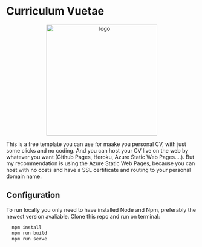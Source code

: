 # Curriculum Vuetae

<p align="center">
  <img width="293" alt="logo" src="https://user-images.githubusercontent.com/40045069/139932403-2e7f3afc-7cb1-4983-87ae-9b1cc6ad15ed.png">
</p>

This is a free template you can use for maake you personal CV, with just some clicks and no coding. And you can host your CV live on the web by whatever you want (Github Pages, Heroku, Azure Static Web Pages....). But my recommendation is using the Azure Static Web Pages, because you can host with no costs and have a SSL certificate and routing to your personal domain name.

## Configuration ##

To run locally you only need to have installed Node and Npm, preferably the newest version avaliable. Clone this repo and run on terminal:

```js
  npm install
  npm run build
  npm run serve
```



